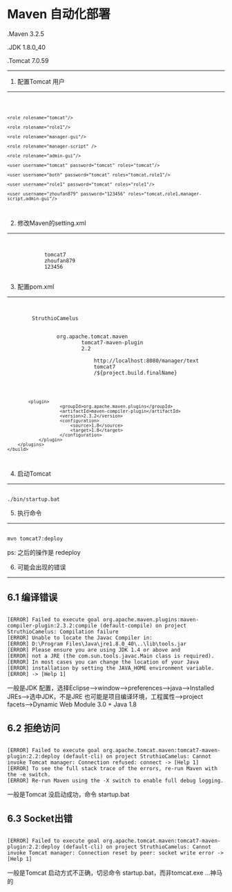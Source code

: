Maven 自动化部署
===

.Maven 3.2.5 

.JDK 1.8.0_40 

.Tomcat 7.0.59 

------

1. 配置Tomcat 用户
--------
<code>

	<role rolename="tomcat"/>

  	<role rolename="role1"/>
  	
  	<role rolename="manager-gui"/>
  	
  	<role rolename="manager-script" />
  	
  	<role rolename="admin-gui"/>
  	
  	<user username="tomcat" password="tomcat" roles="tomcat"/>
  	
  	<user username="both" password="tomcat" roles="tomcat,role1"/>
  	
  	<user username="role1" password="tomcat" roles="role1"/>
  	
  	<user username="zhoufan879" password="123456" roles="tomcat,role1,manager-script,admin-gui"/>
  	
</code>

2. 修改Maven的setting.xml
--------
<code>
	<server>
      		<id>tomcat7</id>
      		<username>zhoufan879</username>
      		<password>123456</password>
    	</server>
</code>

3. 配置pom.xml	
--------
<code>
	<build>
		<finalName>StruthioCamelus</finalName>
		<plugins>
			<plugin>
				<groupId>org.apache.tomcat.maven</groupId>
		                <artifactId>tomcat7-maven-plugin</artifactId>
		                <version>2.2</version>
		                <configuration>
		                    <url>http://localhost:8080/manager/text</url>
		                    <server>tomcat7</server>
		                    <path>/${project.build.finalName}</path>
		                </configuration>
			</plugin>
			
			<plugin>
		                <groupId>org.apache.maven.plugins</groupId>
		                <artifactId>maven-compiler-plugin</artifactId>
		                <version>2.3.2</version>
		                <configuration>
		                    <source>1.8</source>
		                    <target>1.8</target>
		                </configuration>
		        </plugin>
		</plugins>
	</build>
</code>

4. 启动Tomcat 
--------
<code>
./bin/startup.bat
</code>

5. 执行命令
--------
<code>
mvn tomcat7:deploy
</code>

ps: 之后的操作是 redeploy

6. 可能会出现的错误
--------
6.1 编译错误
---------
<code>
[ERROR] Failed to execute goal org.apache.maven.plugins:maven-compiler-plugin:2.3.2:compile (default-compile) on project StruthioCamelus: Compilation failure
[ERROR] Unable to locate the Javac Compiler in:
[ERROR] D:\Program Files\Java\jre1.8.0_40\..\lib\tools.jar
[ERROR] Please ensure you are using JDK 1.4 or above and
[ERROR] not a JRE (the com.sun.tools.javac.Main class is required).
[ERROR] In most cases you can change the location of your Java
[ERROR] installation by setting the JAVA_HOME environment variable.
[ERROR] -> [Help 1]
</code>

一般是JDK 配置，选择Eclipse-->window-->preferences-->java-->Installed JREs-->选中JDK，不是JRE
也可能是项目编译环境，工程属性-->project facets-->Dynamic Web Module 3.0 + Java 1.8

6.2 拒绝访问
---------
<code>
[ERROR] Failed to execute goal org.apache.tomcat.maven:tomcat7-maven-plugin:2.2:deploy (default-cli) on project StruthioCamelus: Cannot invoke Tomcat manager: Connection refused: connect -> [Help 1]
[ERROR] To see the full stack trace of the errors, re-run Maven with the -e switch.
[ERROR] Re-run Maven using the -X switch to enable full debug logging.
</code>

一般是Tomcat 没启动成功，命令 startup.bat

6.3 Socket出错 
---------
<code>
[ERROR] Failed to execute goal org.apache.tomcat.maven:tomcat7-maven-plugin:2.2:deploy (default-cli) on project StruthioCamelus: Cannot invoke Tomcat manager: Connection reset by peer: socket write error -> [Help 1]
</code>

一般是Tomcat 启动方式不正确，切忌命令 startup.bat，而非tomcat.exe ...神马的


